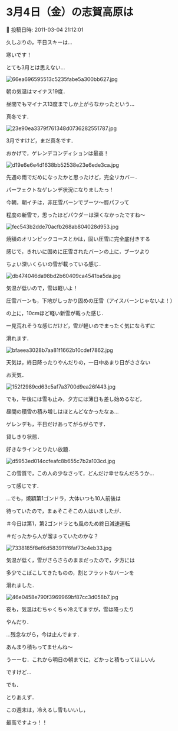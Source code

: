 # 3月4日（金）の志賀高原は

📅 投稿日時: 2011-03-04 21:12:01

久しぶりの，平日スキーは…





寒いです！


とても3月とは思えない…




![66ea696595513c5235fabe5a300bb627.jpg](images/66ea696595513c5235fabe5a300bb627.jpg)




朝の気温はマイナス19度．


昼間でもマイナス13度までしか上がらなかったという…


真冬です．




![23e90ea3379f761348d0736282551787.jpg](images/23e90ea3379f761348d0736282551787.jpg)




3月ですけど，まだ真冬です．


おかげで，ゲレンデコンディションは最高！




![d19e6e6e4d1638bb52538e23e6ede3ca.jpg](images/d19e6e6e4d1638bb52538e23e6ede3ca.jpg)




先週の雨でだめになったかと思ったけど，完全リカバー．


パーフェクトなゲレンデ状況になりましたっ！





今朝，朝イチは，非圧雪バーンでブーツ～脛パフって


程度の新雪で，思ったほどパウダーは深くなかったですね～




![fec543b2dde70acfb268ab804028d953.jpg](images/fec543b2dde70acfb268ab804028d953.jpg)




焼額のオリンピックコースとかは，固い圧雪に完全底付きする


感じで，きれいに固めに圧雪されたバーンの上に，ブーツより


ちょい深いくらいの雪が載っている感じ．




![db474046da98bd2b60409ca4541ba5da.jpg](images/db474046da98bd2b60409ca4541ba5da.jpg)




気温が低いので，雪は軽いよ！





圧雪バーンも，下地がしっかり固めの圧雪（アイスバーンじゃないよ！）


の上に，10cmほど軽い新雪が載った感じ．


一見荒れそうな感じだけど，雪が軽いのでまったく気にならずに


滑れます．




![bfaeea3028b7aa81f1662b10cdef7862.jpg](images/bfaeea3028b7aa81f1662b10cdef7862.jpg)







天気は，終日降ったりやんだりの，一日中あまり日がささない


お天気．




![152f2989cd63c5af7a3700d9ea26f443.jpg](images/152f2989cd63c5af7a3700d9ea26f443.jpg)




でも，午後には雪も止み，夕方には薄日も差し始めるなど，


昼間の積雪の積み増しはほとんどなかったなぁ…





ゲレンデも，平日だけあってがらがらです．


貸しきり状態．


好きなラインとりたい放題．




![d5953ed014ccfeafc8b655c7b2a103cd.jpg](images/d5953ed014ccfeafc8b655c7b2a103cd.jpg)




この雪質で，この人の少なさって，どんだけ幸せなんだろうか…


って感じです．





…でも，焼額第1ゴンドラ，大体いつも10人前後は


待っていたので，まぁそこそこの人はいましたが．


＃今日は第1，第2ゴンドラとも風のため終日減速運転


＃だったから人が溜まっていたのかな？




![7338185f8ef6d583911f6faf73c4eb33.jpg](images/7338185f8ef6d583911f6faf73c4eb33.jpg)







気温が低く，雪がさらさらのままだったので，夕方には


多少でこぼこしてきたものの，割とフラットなバーンを


滑れました．




![46e0458e790f3969969bf87cc3d058b7.jpg](images/46e0458e790f3969969bf87cc3d058b7.jpg)







夜も，気温はむちゃくちゃ冷えてますが，雪は降ったり


やんだり．


…残念ながら，今は止んでます．


あんまり積もってませんね～


うーーむ．これから明日の朝までに，どかっと積もってほしいん


ですけど…





でも．


とりあえず．


この週末は，冷えるし雪もいいし，


最高ですよっ！！
